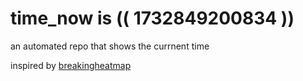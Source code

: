 # time_now is (( 1732849200834 ))

an automated repo that shows the currnent time

inspired by [breakingheatmap](https://github.com/breakingheatmap/breakingheatmap)
